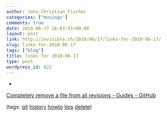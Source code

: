 ```yaml
---
author: Jens-Christian Fischer
categories: ["musings"]
comments: true
date: 2010-06-17 16:03:51+00:00
layout: post
link: http://invisible.ch/2010/06/17/links-for-2010-06-17/
slug: links-for-2010-06-17
tags: ["blog"]
title: links for 2010-06-17
type: post
wordpress_id: 822
---
```


  * 
                

[Completely remove a file from all revisions - Guides - GitHub](http://github.com/guides/completely-remove-a-file-from-all-revisions)


                
                

(tags: [git](http://delicious.com/jaycee/git) [history](http://delicious.com/jaycee/history) [howto](http://delicious.com/jaycee/howto) [tips](http://delicious.com/jaycee/tips) [delete](http://delicious.com/jaycee/delete))


            
